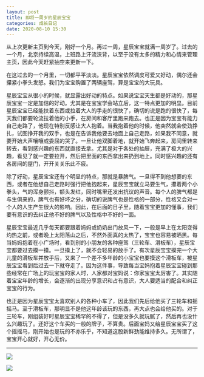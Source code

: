 ```yaml
---
layout: post
title: 即将一周岁的星辰宝宝
categories: 成长日记
date: 2020-08-10 15:30
---
```


从上次更新主页到今天，刚好一个月。再过一周，星辰宝宝就满一周岁了。过去的一个月，北京持续高温，上班路上汗流浃背，以至于没有太多的精力和心情来管理主页，因此今天赶紧抽空来更新一下。

<!--more-->

在这过去的一个月里，一切都平平淡淡。星辰宝宝依然调皮可爱又好动，偶尔还会攥紧小拳头发怒。我们为宝宝购置了两辆座驾，算是宝宝的大玩具。

星辰宝宝从很小的时候，就显露出好动的特点。如果说宝宝天生都是好动的，那星辰宝宝一定是加倍的好动。尤其是在宝宝学会站立后，这一特点更加的明显。目前星辰宝宝已经能扶着东西或拉着大人的手走的很快了，确切的说是跑的很快了，每天我们都要轮流拉着他的小手，在房间和客厅里跑来跑去。也正是因为宝宝有能力自己走路了，他现在特别反感让大人抱着。当我抱着他的时候，他突然就会使劲挣扎，试图挣开我的双手，也是在告诉我他要去地面上自己走路，如果我不同意，就要开始大声嚷嚷或委屈的哭了。一旦让他双脚着地，就开始飞奔起来，房间里转来转去，看到感兴趣的东西就直接去拿。尤其是对于各处的抽屉，充满了极大的兴趣，看见了就一定要拉开，然后把里面的东西拿出来扔到地上。同时感兴趣的还有各房间的屋门，开开关关乐此不疲。

除了好动，星辰宝宝还有个明显的特点，那就是暴脾气。一旦得不到他想要的东西，或者在他想自己走路时强行把他抱起来，星辰宝宝就立马要生气，攥着两个小拳头，气的浑身颤抖，额头发红，同时嘴里还发出抗议的声音。每个人的脾气都是与生俱来的，脾气也有好坏之分，确切的说脾气也是性格的一部分，性格又会对一个人的人生产生很大的影响。因此，在后面的日子里，随着宝宝更加的懂事，我们要有意识的去纠正他不好的脾气以及性格中不好的一面。

星辰宝宝最近几乎每天都要跟着妈妈或奶奶出门放风一下，一般是早上在太阳变得灼热之前，或者晚上太阳落山之后，不然外面真的太热了，宝宝也容易被晒黑。每当妈妈抱着在小广场时，看到别的小朋友的各种座驾（三轮车、滑板车），星辰宝宝都要过去摸一摸。一旦摸上了，就不会轻易的放手了。有次星辰宝宝摸完一个大儿童的滑板车并放手后，又来了一个差不多年龄的小宝宝也要摸这个滑板车，被星辰宝宝看到后过去一下就夺走了。因为这件事，导致每当宝妈抱着星辰宝宝碰到那些经常在广场上的玩宝宝的家人时，人家都对宝妈说：你家宝宝太厉害了。其实随着宝宝年龄的增长，会逐渐的出现分享意识和占有意识，大人要适当的配合和纠正宝宝的行为。

也正是因为星辰宝宝太喜欢别人的各种小车了，因此我们先后给他买了三轮车和摇摇马。至于滑板车，那明显不是他这年龄该玩的东西，再大点也会给他买的。对于三轮车，刚组装好时星辰宝宝稀罕的不得了，但是没多久就玩腻了，然后再也没什么兴趣玩了。还好这个车买的一般的牌子，不算贵。后面宝妈又给星辰宝宝买了这个摇摇马，刚开始也是玩的不亦乐乎，不知道这股新鲜劲能维持多久。无所谓了，宝宝开心就好，开心无价。

----------

![](https://xch-name.oss-cn-beijing.aliyuncs.com/2020/20200810-40-1.jpg?x-oss-process=style/default)

![](https://xch-name.oss-cn-beijing.aliyuncs.com/2020/20200810-40-2.jpg?x-oss-process=style/default)
